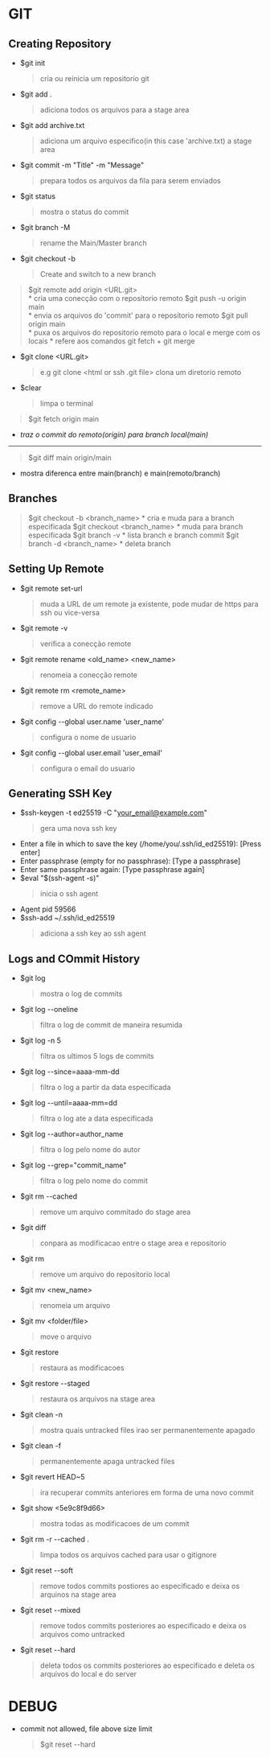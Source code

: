 # GIT 
## Creating Repository

* $git init
	> cria ou reinicia um repositorio git
* $git add .
	> adiciona todos os arquivos para a stage area
* $git add archive.txt                                    
	> adiciona um arquivo especifico(in this case 'archive.txt) a stage area
* $git commit -m "Title" -m "Message"                               
	> prepara todos os arquivos da fila para serem enviados
* $git status
	> mostra o status do commit

* $git branch -M <new name>                                     
	> rename the Main/Master branch
* $git checkout -b <branch name>
	> Create and switch to a new branch
 
> $git remote add origin <URL.git>                       
	* cria uma conecção com o repositorio remoto
> $git push -u origin main                                
	* envia os arquivos do 'commit' para o repositorio remoto
> $git pull origin main				       
	* puxa os arquivos do repositorio remoto para o local e merge com os locais
	* refere aos comandos git fetch + git merge
* $git clone <URL.git>  
    > e.g git clone <html or ssh .git file> <new name>
	> clona um diretorio remoto
* $clear                                                  
	> limpa o terminal
	
> $git fetch origin main 
- *traz o commit do remoto(origin) para branch local(main)*

---
> $git diff main origin/main
- mostra diferenca entre main(branch) e main(remoto/branch)

## Branches
> $git checkout -b <branch_name>
	* cria e muda para a branch especificada
> $git checkout <branch_name>
	* muda para branch especificada 
> $git branch -v 
	* lista branch e branch commit 
> $git branch -d <branch_name>
	* deleta branch

## Setting Up Remote
* $git remote set-url                                     
	> muda a URL de um remote ja existente, pode mudar de https para ssh ou vice-versa
* $git remote -v                                          
	> verifica a conecção remote
* $git remote rename <old_name> <new_name>                
	> renomeia a conecção remote
* $git remote rm <remote_name>                            
	> remove a URL do remote indicado
* $git config --global user.name 'user_name'              
	> configura o nome de usuario 
* $git config --global user.email 'user_email'            
	> configura o email do usuario

## Generating SSH Key
* $ssh-keygen -t ed25519 -C "your_email@example.com"      
	> gera uma nova ssh key
* Enter a file in which to save the key (/home/you/.ssh/id_ed25519): [Press enter]
* Enter passphrase (empty for no passphrase): [Type a passphrase]
* Enter same passphrase again: [Type passphrase again]
* $eval "$(ssh-agent -s)"                                 
	> inicia o ssh agent
* Agent pid 59566
* $ssh-add ~/.ssh/id_ed25519                              
	> adiciona a ssh key ao ssh agent

## Logs and COmmit History
* $git log                                                
	> mostra o log de commits
* $git log --oneline                                      
	> filtra o log de commit de maneira resumida
* $git log -n 5                                           
	> filtra os ultimos 5 logs de commits
* $git log --since=aaaa-mm-dd                             
	> filtra o log a partir da data especificada
* $git log --until=aaaa-mm=dd                             
	> filtra o log ate a data especificada
* $git log --author=author_name                           
	> filtra o log pelo nome do autor
* $git log --grep="commit_name"                           
	> filtra o log pelo nome do commit
* $git rm --cached <file>                                 
	> remove um arquivo commitado do stage area
* $git diff                                               
	> conpara as modificacao entre o stage area e repositorio
* $git rm <file>                                          
	> remove um arquivo do repositorio local
* $git mv <file> <new_name>                               
	> renomeia um arquivo
* $git mv <file> <folder/file>                            
	> move o arquivo

* $git restore <file>                                     
	> restaura as modificacoes 
* $git restore --staged <file>                            
	> restaura os arquivos na stage area

* $git clean -n                                           
	> mostra quais untracked files irao ser permanentemente apagado
* $git clean -f                                           
	> permanentemente apaga untracked files
* $git revert HEAD~5                                      
	> ira recuperar commits anteriores em forma de uma novo commit
* $git show <5e9c8f9d66>                                  
	> mostra todas as modificacoes de um commit
* $git rm -r --cached .                                   
	> limpa todos os arquivos cached para usar o gitignore
	
* $git reset --soft <commit tag from git log>
	> remove todos commits postiores ao especificado e deixa os arquinos na stage area 
* $git reset --mixed <commit tag from git log>
	> remove todos commits posteriores ao especificado e deixa os arquivos como untracked 
* $git reset --hard <commit tag from git log>
	> deleta todos os commits posteriores ao especificado e deleta os arquivos do local e do server
	
# DEBUG
* commit not allowed, file above size limit 
	> $git reset --hard <commit tag>